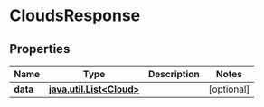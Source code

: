 
# CloudsResponse

## Properties
Name | Type | Description | Notes
------------ | ------------- | ------------- | -------------
**data** | [**java.util.List&lt;Cloud&gt;**](Cloud.md) |  |  [optional]




